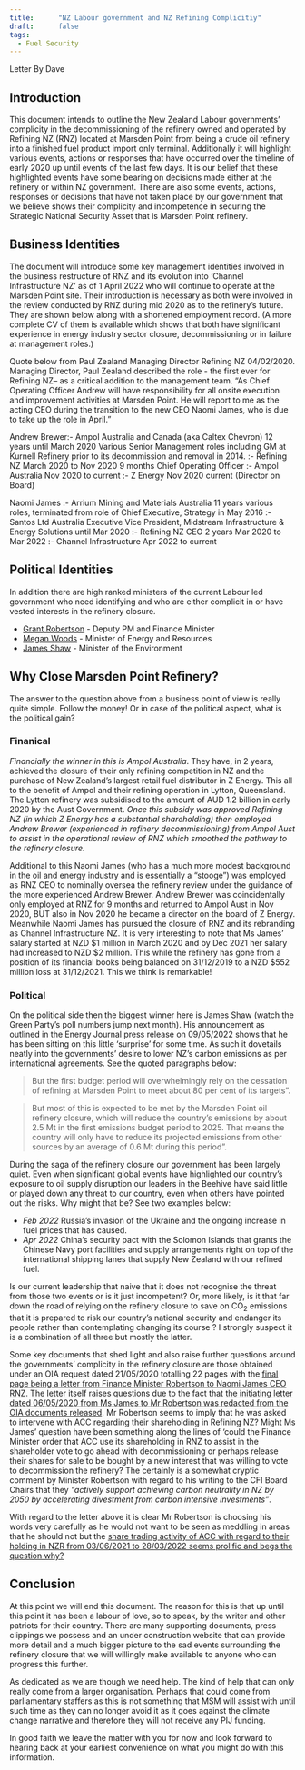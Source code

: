 ```yaml
---
title:      "NZ Labour government and NZ Refining Complicitiy"
draft:      false
tags:
  - Fuel Security
---
```


Letter By Dave

## Introduction

This document intends to outline the New Zealand Labour governments’ complicity in the decommissioning of the refinery owned and operated by Refining NZ (RNZ) located at Marsden Point from being a crude oil refinery into a finished fuel product import only terminal. Additionally it will highlight various events, actions or responses that have occurred over the timeline of early 2020 up until events of the last few days. It is our belief that these highlighted events have some bearing on decisions made either at the refinery or within NZ government. There are also some events, actions, responses or decisions that have not taken place by our government that we believe shows their complicity and incompetence in securing the Strategic National Security Asset that is Marsden Point refinery.

## Business Identities

The document will introduce some key management identities involved in the business restructure of RNZ and its evolution into ‘Channel Infrastructure NZ’ as of 1 April 2022 who will continue to operate at the Marsden Point site. Their introduction is necessary as both were involved in the review conducted by RNZ during mid 2020 as to the refinery’s future. They are shown below along with a shortened employment record. (A more complete CV of them is available which shows that both have significant experience in energy industry sector closure, decommissioning or in failure at management roles.)

Quote below from Paul Zealand Managing Director Refining NZ 04/02/2020.
Managing Director, Paul Zealand described the role - the first ever for Refining NZ– as a critical addition to the management team.
“As Chief Operating Officer Andrew will have responsibility for all onsite execution and improvement activities at Marsden Point. He will report to me as the acting CEO during the transition to the new CEO Naomi James, who is due to take up the role in April.”

Andrew Brewer:- Ampol Australia and Canada (aka Caltex Chevron) 12 years until March 2020 Various Senior Management roles including GM at Kurnell Refinery prior to its decommission and removal in 2014.
:- Refining NZ March 2020 to Nov 2020 9 months Chief Operating Officer
:- Ampol Australia Nov 2020 to current
:- Z Energy Nov 2020 current (Director on Board)

Naomi James     :- Arrium Mining and Materials Australia 11 years various roles, terminated from role of Chief Executive, Strategy in May 2016
:- Santos Ltd Australia Executive Vice President, Midstream Infrastructure & Energy Solutions until Mar 2020
:- Refining NZ CEO 2 years Mar 2020 to Mar 2022
:- Channel Infrastructure Apr 2022 to current

## Political Identities

In addition there are high ranked ministers of the current Labour led government who need identifying and who are either complicit in or have vested interests in the refinery closure.

- [Grant Robertson](https://en.wikipedia.org/wiki/Grant_Robertson) - Deputy PM and Finance Minister
- [Megan Woods](https://en.wikipedia.org/wiki/Megan_Woods) - Minister of Energy and Resources
- [James Shaw](https://en.wikipedia.org/wiki/James_Shaw_(New_Zealand_politician)) - Minister of the Environment

## Why Close Marsden Point Refinery?

The answer to the question above from a business point of view is really quite simple. Follow the money! Or in case of the political aspect, what is the political gain?

### Finanical

*Financially the winner in this is Ampol Australia*. They have, in 2 years, achieved the closure of their only refining competition in NZ and the purchase of New Zealand’s largest retail fuel distributor in Z Energy. This all to the benefit of Ampol and their refining operation in Lytton, Queensland. The Lytton refinery was subsidised to the amount of AUD 1.2 billion in early 2020 by the Aust Government. *Once this subsidy was approved Refining NZ (in which Z Energy has a substantial shareholding) then employed Andrew Brewer (experienced in refinery decommissioning) from Ampol Aust to assist in the operational review of RNZ which smoothed the pathway to the refinery closure.* 

Additional to this Naomi James (who has a much more modest background in the oil and energy industry and is essentially a “stooge”) was employed as RNZ CEO to nominally oversea the refinery review under the guidance of the more experienced Andrew Brewer. Andrew Brewer was coincidentally only employed at RNZ for 9 months and returned to Ampol Aust in Nov 2020, BUT also in Nov 2020 he became a director on the board of Z Energy. Meanwhile Naomi James has pursued the closure of RNZ and its rebranding as Channel Infrastructure NZ. It is very interesting to note that Ms James’ salary started at NZD \$1 million in March 2020 and by Dec 2021 her salary had increased to NZD \$2 million. This while the refinery has gone from a position of its financial books being balanced on 31/12/2019 to a NZD \$552 million loss at 31/12/2021. This we think is remarkable! 

### Political

On the political side then the biggest winner here is James Shaw (watch the Green Party’s poll numbers jump next month). His announcement as outlined in the Energy Journal press release on 09/05/2022 shows that he has been sitting on this little ‘surprise’ for some time. As such it dovetails neatly into the governments’ desire to lower NZ’s carbon emissions as per international agreements. See the quoted paragraphs below:

> But the first budget period will overwhelmingly rely on the cessation of refining at Marsden Point to meet about 80 per cent of its targets”.

> But most of this is expected to be met by the Marsden Point oil refinery closure, which will reduce the country’s emissions by about 2.5 Mt in the first emissions budget period to 2025. That means the country will only have to reduce its projected emissions from other sources by an average of 0.6 Mt during this period”.

During the saga of the refinery closure our government has been largely quiet. Even when significant global events have highlighted our country’s exposure to oil supply disruption our leaders in the Beehive have said little or played down any threat to our country, even when others have pointed out the risks. Why might that be? See two examples below:

- *Feb 2022* Russia’s invasion of the Ukraine and the ongoing increase in fuel prices that has caused.
- *Apr 2022* China’s security pact with the Solomon Islands that grants the Chinese Navy port facilities and supply arrangements right on top of the international shipping lanes that supply New Zealand with our refined fuel.

Is our current leadership that naive that it does not recognise the threat from those two events or is it just incompetent? Or, more likely, is it that far down the road of relying on the refinery closure to save on CO<sub>2</sub> emissions that it is prepared to risk our country’s national security and endanger its people rather than contemplating changing its course ? I strongly suspect it is a combination of all three but mostly the latter.

Some key documents that shed light and also raise further questions around the governments’ complicity in the refinery closure are those obtained under an OIA request dated 21/05/2020 totalling 22 pages with the [final page being a letter from Finance Minister Robertson to Naomi James CEO RNZ](). The letter itself raises questions due to the fact that [the initiating letter dated 06/05/2020 from Ms James to Mr Robertson was redacted from the OIA documents released](). Mr Robertson seems to imply that he was asked to intervene with ACC regarding their shareholding in Refining NZ? Might Ms James’ question have been something along the lines of ‘could the Finance Minister order that ACC use its shareholding in RNZ to assist in the shareholder vote to go ahead with decommissioning or perhaps release their shares for sale to be bought by a new interest that was willing to vote to decommission the refinery? The certainly is a somewhat cryptic comment by Minister Robertson with regard to his writing to the CFI Board Chairs that they *“actively support achieving carbon neutrality in NZ by 2050 by accelerating divestment from carbon intensive investments”*.

With regard to the letter above it is clear Mr Robertson is choosing his words very carefully as he would not want to be seen as meddling in areas that he should not but the [share trading activity of ACC with regard to their holding in NZR from 03/06/2021 to 28/03/2022 seems prolific and begs the question why?]()

## Conclusion

At this point we will end this document. The reason for this is that up until this point it has been a labour of love, so to speak, by the writer and other patriots for their country. There are many supporting documents, press clippings we possess and an under construction website that can provide more detail and a much bigger picture to the sad events surrounding the refinery closure that we will willingly make available to anyone who can progress this further.

As dedicated as we are though we need help. The kind of help that can only really come from a larger organisation. Perhaps that could come from parliamentary staffers as this is not something that MSM will assist with until such time as they can no longer avoid it as it goes against the climate change narrative and therefore they will not receive any PIJ funding.

In good faith we leave the matter with you for now and look forward to hearing back at your earliest convenience on what you might do with this information.
